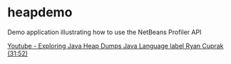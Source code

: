 # heapdemo
Demo application illustrating how to use the NetBeans Profiler API

[Youtube - Exploring Java Heap Dumps Java Language label Ryan Cuprak (31:52)](https://www.youtube.com/watch?v=9Cnm2lFBe0I)
